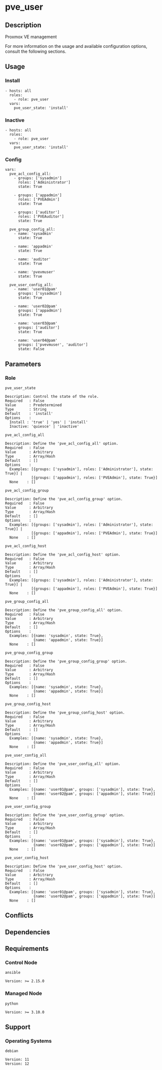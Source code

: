 # pve_user

## Description

Proxmox VE management

For more information on the usage and available configuration options,
consult the following sections.

## Usage

### Install

```
- hosts: all
  roles:
    - role: pve_user
  vars:
    pve_user_state: 'install'
```

### Inactive

```
- hosts: all
  roles:
    - role: pve_user
  vars:
    pve_user_state: 'install'
```

### Config

```
vars:
  pve_acl_config_all:
    - groups: ['sysadmin']
      roles: ['Administrator']
      state: True

    - groups: ['appadmin']
      roles: ['PVEAdmin']
      state: True

    - groups: ['auditor']
      roles: ['PVEAuditor']
      state: True

  pve_group_config_all:
    - name: 'sysadmin'
      state: True

    - name: 'appadmin'
      state: True

    - name: 'auditor'
      state: True

    - name: 'pvevmuser'
      state: True

  pve_user_config_all:
    - name: 'user01@pam'
      groups: ['sysadmin']
      state: True

    - name: 'user02@pam'
      groups: ['appadmin']
      state: True

    - name: 'user03@pam'
      groups: ['auditor']
      state: True

    - name: 'user04@pam'
      groups: ['pvevmuser', 'auditor']
      state: False
```

## Parameters

### Role

`pve_user_state`

    Description: Control the state of the role.
    Required   : False
    Value      : Predetermined
    Type       : String
    Default    : 'install'
    Options    :
      Install : 'true' | 'yes' | 'install'
      Inactive: 'quiesce' | 'inactive'

`pve_acl_config_all`

    Description: Define the 'pve_acl_config_all' option.
    Required   : False
    Value      : Arbitrary
    Type       : Array/Hash
    Default    : []
    Options    :
      Examples: [{groups: ['sysadmin'], roles: ['Administrator'], state: True}] |
                [{groups: ['appadmin'], roles: ['PVEAdmin'], state: True}]
      None    : []

`pve_acl_config_group`

    Description: Define the 'pve_acl_config_group' option.
    Required   : False
    Value      : Arbitrary
    Type       : Array/Hash
    Default    : []
    Options    :
      Examples: [{groups: ['sysadmin'], roles: ['Administrator'], state: True}] |
                [{groups: ['appadmin'], roles: ['PVEAdmin'], state: True}]
      None    : []

`pve_acl_config_host`

    Description: Define the 'pve_acl_config_host' option.
    Required   : False
    Value      : Arbitrary
    Type       : Array/Hash
    Default    : []
    Options    :
      Examples: [{groups: ['sysadmin'], roles: ['Administrator'], state: True}] |
                [{groups: ['appadmin'], roles: ['PVEAdmin'], state: True}]
      None    : []

`pve_group_config_all`

    Description: Define the 'pve_group_config_all' option.
    Required   : False
    Value      : Arbitrary
    Type       : Array/Hash
    Default    : []
    Options    :
      Examples: [{name: 'sysadmin', state: True},
                 {name: 'appadmin', state: True}]
      None    : []

`pve_group_config_group`

    Description: Define the 'pve_group_config_group' option.
    Required   : False
    Value      : Arbitrary
    Type       : Array/Hash
    Default    : []
    Options    :
      Examples: [{name: 'sysadmin', state: True},
                 {name: 'appadmin', state: True}]
      None    : []

`pve_group_config_host`

    Description: Define the 'pve_group_config_host' option.
    Required   : False
    Value      : Arbitrary
    Type       : Array/Hash
    Default    : []
    Options    :
      Examples: [{name: 'sysadmin', state: True},
                 {name: 'appadmin', state: True}]
      None    : []

`pve_user_config_all`

    Description: Define the 'pve_user_config_all' option.
    Required   : False
    Value      : Arbitrary
    Type       : Array/Hash
    Default    : []
    Options    :
      Examples: [{name: 'user01@pam', groups: ['sysadmin'], state: True},
                 {name: 'user02@pam', groups: ['appadmin'], state: True}]
      None    : []

`pve_user_config_group`

    Description: Define the 'pve_user_config_group' option.
    Required   : False
    Value      : Arbitrary
    Type       : Array/Hash
    Default    : []
    Options    :
      Examples: [{name: 'user01@pam', groups: ['sysadmin'], state: True},
                 {name: 'user02@pam', groups: ['appadmin'], state: True}]
      None    : []

`pve_user_config_host`

    Description: Define the 'pve_user_config_host' option.
    Required   : False
    Value      : Arbitrary
    Type       : Array/Hash
    Default    : []
    Options    :
      Examples: [{name: 'user01@pam', groups: ['sysadmin'], state: True},
                 {name: 'user02@pam', groups: ['appadmin'], state: True}]
      None    : []

## Conflicts

## Dependencies

## Requirements

### Control Node

`ansible`

    Version: >= 2.15.0

### Managed Node

`python`

    Version: >= 3.10.0

## Support

### Operating Systems

`debian`

    Version: 11
    Version: 12
